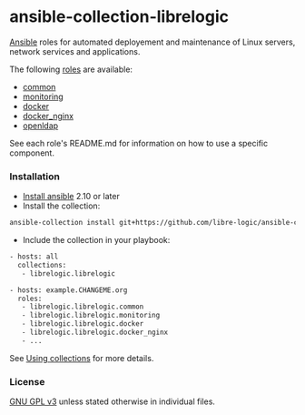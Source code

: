 # ansible-collection-librelogic

[Ansible](https://www.ansible.com/) roles for automated deployement and maintenance of Linux servers, network services and applications.

The following [roles](https://docs.ansible.com/ansible/latest/user_guide/playbooks_reuse_roles.html) are available:

- [common](common/)
- [monitoring](monitoring/)
- [docker](docker/)
- [docker_nginx](docker_nginx/)
- [openldap](openldap/)

See each role's README.md for information on how to use a specific component.


### Installation

- [Install ansible](https://docs.ansible.com/ansible/latest/installation_guide/intro_installation.html) 2.10 or later
- Install the collection:

```bash
ansible-collection install git+https://github.com/libre-logic/ansible-collection-librelogic
```

- Include the collection in your playbook:

```bash
- hosts: all
  collections:
   - librelogic.librelogic

- hosts: example.CHANGEME.org
  roles:
   - librelogic.librelogic.common
   - librelogic.librelogic.monitoring
   - librelogic.librelogic.docker
   - librelogic.librelogic.docker_nginx
   - ...
```

See [Using collections](https://docs.ansible.com/ansible/latest/user_guide/collections_using.html) for more details.


### License

[GNU GPL v3](LICENSE) unless stated otherwise in individual files.
